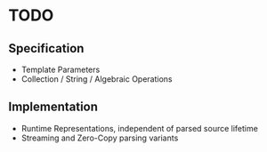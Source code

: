 # TODO

## Specification
- Template Parameters
- Collection / String / Algebraic Operations

## Implementation
- Runtime Representations, independent of parsed source lifetime
- Streaming and Zero-Copy parsing variants
